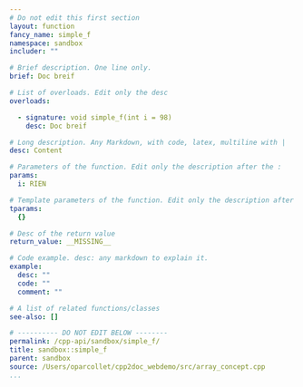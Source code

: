 ```yaml
---
# Do not edit this first section
layout: function
fancy_name: simple_f
namespace: sandbox
includer: ""

# Brief description. One line only.
brief: Doc breif

# List of overloads. Edit only the desc
overloads:

  - signature: void simple_f(int i = 98)
    desc: Doc breif

# Long description. Any Markdown, with code, latex, multiline with |
desc: Content

# Parameters of the function. Edit only the description after the :
params:
  i: RIEN

# Template parameters of the function. Edit only the description after the :
tparams:
  {}

# Desc of the return value
return_value: __MISSING__

# Code example. desc: any markdown to explain it.
example:
  desc: ""
  code: ""
  comment: ""

# A list of related functions/classes
see-also: []

# ---------- DO NOT EDIT BELOW --------
permalink: /cpp-api/sandbox/simple_f/
title: sandbox::simple_f
parent: sandbox
source: /Users/oparcollet/cpp2doc_webdemo/src/array_concept.cpp
...
```


